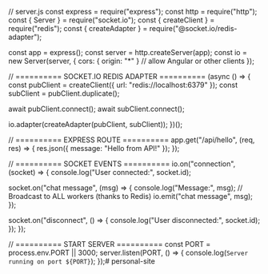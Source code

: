 // server.js
const express = require("express");
const http = require("http");
const { Server } = require("socket.io");
const { createClient } = require("redis");
const { createAdapter } = require("@socket.io/redis-adapter");

const app = express();
const server = http.createServer(app);
const io = new Server(server, {
  cors: { origin: "*" } // allow Angular or other clients
});

// ========== SOCKET.IO REDIS ADAPTER ==========
(async () => {
  const pubClient = createClient({ url: "redis://localhost:6379" });
  const subClient = pubClient.duplicate();

  await pubClient.connect();
  await subClient.connect();

  io.adapter(createAdapter(pubClient, subClient));
})();

// ========== EXPRESS ROUTE ==========
app.get("/api/hello", (req, res) => {
  res.json({ message: "Hello from API!" });
});

// ========== SOCKET EVENTS ==========
io.on("connection", (socket) => {
  console.log("User connected:", socket.id);

  socket.on("chat message", (msg) => {
    console.log("Message:", msg);
    // Broadcast to ALL workers (thanks to Redis)
    io.emit("chat message", msg);
  });

  socket.on("disconnect", () => {
    console.log("User disconnected:", socket.id);
  });
});

// ========== START SERVER ==========
const PORT = process.env.PORT || 3000;
server.listen(PORT, () => {
  console.log(`Server running on port ${PORT}`);
});# personal-site